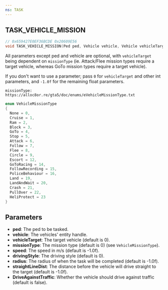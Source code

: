 ```yaml
---
ns: TASK
---
```

## TASK_VEHICLE_MISSION

```c
// 0x659427E0EF36BCDE 0x20609E56
void TASK_VEHICLE_MISSION(Ped ped, Vehicle vehicle, Vehicle vehicleTarget, int missionType, float speed, cs_type(Any) int drivingStyle, float radius, float straightLineDist, BOOL DriveAgainstTraffic);
```

All parameters except ped and vehicle are optional, with `vehicleTarget` being dependent on `missionType` (ie. Attack/Flee mission types require a target vehicle, whereas GoTo mission types require a target vehicle).

If you don't want to use a parameter; pass `0` for `vehicleTarget` and other int parameters, and `-1.0f` for the remaining float parameters.

```
missionType: https://alloc8or.re/gta5/doc/enums/eVehicleMissionType.txt
```

```c
enum VehicleMissionType
{
  None = 0,
  Cruise = 1,
  Ram = 2,
  Block = 3,
  GoTo = 4,
  Stop = 5,
  Attack = 6,
  Follow = 7,
  Flee = 8,
  Circle = 9,
  Escort = 12,
  GoToRacing = 14,
  FollowRecording = 15,
  PoliceBehaviour = 16,
  Land = 19,
  LandAndWait = 20,
  Crash = 21,
  PullOver = 22,
  HeliProtect = 23
}
```

## Parameters
* **ped**: The ped to be tasked.
* **vehicle**: The vehicles' entity handle.
* **vehicleTarget**: The target vehicle (default is 0).
* **missionType**: The mission type (default is 0) (see `VehicleMissionType`).
* **speed**: The speed in m/s (default is -1.0f).
* **drivingStyle**: The driving style (default is 0).
* **radius**: The radius of when the task will be completed (default is -1.0f).
* **straightLineDist**: The distance before the vehicle will drive straight to the target (default is -1.0f).
* **DriveAgainstTraffic**: Whether the vehicle should drive against traffic (default is false).
